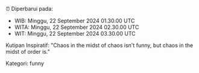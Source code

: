 ⏰ Diperbarui pada:
- WIB: Minggu, 22 September 2024 01.30.00 UTC
- WITA: Minggu, 22 September 2024 02.30.00 UTC
- WIT: Minggu, 22 September 2024 03.30.00 UTC

Kutipan Inspiratif:
"Chaos in the midst of chaos isn't funny, but chaos in the midst of order is."


Kategori: funny

